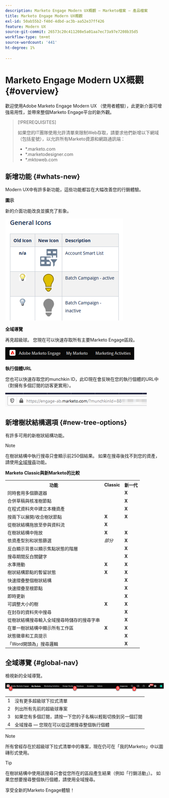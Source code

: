 ```yaml
---
description: Marketo Engage Modern UX概觀 — Marketo檔案 — 產品檔案
title: Marketo Engage Modern UX概觀
exl-id: 50ab55b2-f40d-4dbd-ac3b-aa52e37ff426
feature: Modern UX
source-git-commit: 26573c20c411208e5a01aa7ec73a97e7208b35d5
workflow-type: tm+mt
source-wordcount: '441'
ht-degree: 1%

---
```


# Marketo Engage Modern UX概觀 {#overview}

歡迎使用Adobe Marketo Engage Modern UX （使用者體驗），此更新介面可增強易用性，並帶來整個Marketo Engage平台的新外觀。

>[!PREREQUISITES]
>
>如果您的IT團隊使用允許清單來限制Web存取，請要求他們新增以下網域（包括星號），以允許所有Marketo資源和網路通訊端：
>
>* *.marketo.com
>* *.marketodesigner.com
>* *.mktoweb.com

## 新增功能 {#whats-new}

Modern UX中有許多新功能，這些功能都旨在大幅改善您的行銷體驗。

**圖示**

新的介面功能改良並擴充了影象。

![](assets/overview-2.png)

**全域導覽**

再見超級球。 您現在可以快速存取所有主要Marketo Engage區段。

![](assets/overview-5.png)

**執行個體URL**

您也可以快速存取您的munchkin ID，此ID現在會反映在您的執行個體的URL中（對擁有多個訂閱的訪客更實用）。

![](assets/overview-6.png)

## 新增樹狀結構選項 {#new-tree-options}

有許多可用的新樹狀結構功能。

>[!NOTE]
>
>在樹狀結構中執行搜尋只會顯示前250個結果。 如果在搜尋後找不到您的資產，請使用[全域搜尋](/help/marketo/product-docs/marketo-engage-modern-ux/using-the-global-search.md)功能。

**Marketo Classic與新Marketo的比較**

<table>
 <tbody>
  <tr>
   <th>功能</th>
   <th>Classic</th>
   <th>新一代</th>
  </tr>
  <tr>
   <td>同時套用多個篩選器</td>
   <td></td>
   <td><strong>X</strong></td>
  </tr>
  <tr>
   <td>合併草稿與核准樹節點</td>
   <td></td>
   <td><strong>X</strong></td>
  </tr>
  <tr>
   <td>在程式資料夾中建立本機資產</td>
   <td></td>
   <td><strong>X</strong></td>
  </tr>
  <tr>
   <td>按兩下以展開/收合樹狀節點</td>
   <td><strong>X</strong></td>
   <td><strong>X</strong></td>
  </tr>
  <tr>
   <td>從樹狀結構拖放至參與資料流</td>
   <td><strong>X</strong></td>
   <td></td>
  </tr>
  <tr>
   <td>在樹狀結構中拖放</td>
   <td><strong>X</strong></td>
   <td><strong>X</strong></td>
  </tr>
  <tr>
   <td>依資產型別和狀態篩選</td>
   <td><i>部分</i></td>
   <td><strong>X</strong></td>
  </tr>
  <tr>
   <td>反白顯示背景以顯示焦點狀態的階層</td>
   <td></td>
   <td><strong>X</strong></td>
  </tr>
  <tr>
   <td>搜尋期間反白關鍵字</td>
   <td></td>
   <td><strong>X</strong></td>
  </tr>
  <tr>
   <td>水準捲動</td>
   <td><strong>X</strong></td>
   <td><strong>X</strong></td>
  </tr>
  <tr>
   <td>樹狀結構節點的暫留狀態</td>
   <td><strong>X</strong></td>
   <td><strong>X</strong></td>
  </tr>
  <tr>
   <td>快速摺疊整個樹狀結構</td>
   <td></td>
   <td><strong>X</strong></td>
  </tr>
  <tr>
   <td>快速摺疊至根節點</td>
   <td></td>
   <td><strong>X</strong></td>
  </tr>
  <tr>
   <td>即時更新</td>
   <td></td>
   <td><strong>X</strong></td>
  </tr>
  <tr>
   <td>可調整大小的樹</td>
   <td><strong>X</strong></td>
   <td><strong>X</strong></td>
  </tr>
  <tr>
   <td>在封存的資料夾中搜尋</td>
   <td></td>
   <td><strong>X</strong></td>
  </tr>
  <tr>
   <td>從樹狀結構搜尋輸入全域搜尋時儲存的搜尋字串</td>
   <td></td>
   <td><strong>X</strong></td>
  </tr>
  <tr>
   <td>在單一樹狀結構中顯示所有工作區</td>
   <td><strong>X</strong></td>
   <td><strong>X</strong></td>
  </tr>
  <tr>
   <td>狀態徽章和工具提示</td>
   <td></td>
   <td><strong>X</strong></td>
  </tr>
  <tr>
   <td>「Word開頭為」搜尋邏輯</td>
   <td></td>
   <td><strong>X</strong></td>
  </tr>
 </tbody>
</table>

## 全域導覽 {#global-nav}

檢視新的全域導覽。

![](assets/overview-7.png)

<table>
 <tbody>
  <tr>
   <td>1</td>
   <td>沒有更多超級球下拉式清單</td>
  </tr>
  <tr>
   <td>2</td>
   <td>列出所有先前的超級球專案</td>
  </tr>
  <tr>
  <tr>
   <td>3</td>
   <td>如果您有多個訂閱，請按一下您的子名稱以輕鬆切換到另一個訂閱</td>
  </tr>
  <tr>
   <td>4</td>
   <td>全域搜尋 — 您現在可以從這裡搜尋整個執行個體</td>
  </tr>
 </tbody>
</table>

>[!NOTE]
>
>所有曾經存在於超級球下拉式清單中的專案，現在仍可在「我的Marketo」中以圖磚形式使用。

>[!TIP]
>
>在樹狀結構中使用該搜尋只會從您所在的區段產生結果（例如「行銷活動」）。 如果您想要搜尋整個執行個體，請使用全域搜尋。

享受全新的Marketo Engage體驗！
